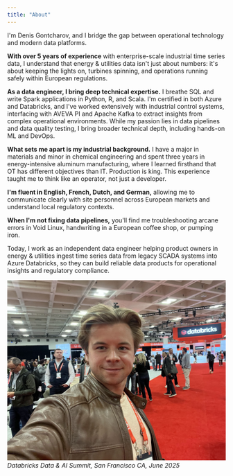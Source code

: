 ```yaml
---
title: "About"
---
```


I'm Denis Gontcharov, and I bridge the gap between operational technology and modern data platforms.

**With over 5 years of experience** with enterprise-scale industrial time series data, I understand that energy & utilities data isn't just about numbers: it's about keeping the lights on, turbines spinning, and operations running safely within European regulations.

**As a data engineer, I bring deep technical expertise.** I breathe SQL and write Spark applications in Python, R, and Scala. I'm certified in both Azure and Databricks, and I've worked extensively with industrial control systems, interfacing with AVEVA PI and Apache Kafka to extract insights from complex operational environments. While my passion lies in data pipelines and data quality testing, I bring broader technical depth, including hands-on ML and DevOps.

**What sets me apart is my industrial background.** I have a major in materials and minor in chemical engineering and spent three years in energy-intensive aluminum manufacturing, where I learned firsthand that OT has different objectives than IT. Production is king. This experience taught me to think like an operator, not just a developer.

**I'm fluent in English, French, Dutch, and German,** allowing me to communicate clearly with site personnel across European markets and understand local regulatory contexts.

**When I'm not fixing data pipelines,** you'll find me troubleshooting arcane errors in Void Linux, handwriting in a European coffee shop, or pumping iron.

Today, I work as an independent data engineer helping product owners in energy & utilities ingest time series data from legacy SCADA systems into Azure Databricks, so they can build reliable data products for operational insights and regulatory compliance.

![Denis Gontcharov](me.jpg)
*Databricks Data & AI Summit, San Francisco CA, June 2025*


